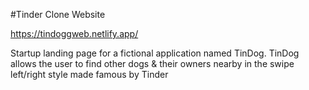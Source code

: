 #Tinder Clone Website

https://tindoggweb.netlify.app/

Startup landing page for a fictional application named TinDog.
TinDog allows the user to find other dogs & their owners nearby
in the swipe left/right style made famous by Tinder
